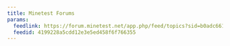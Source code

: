 ```yaml
---
title: Minetest Forums
params:
  feedlink: https://forum.minetest.net/app.php/feed/topics?sid=b0adc66198656377ffcbfbd9ae9638a2
  feedid: 4199228a5cdd12e3e5ed458f6f766355
---
```

